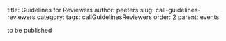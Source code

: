 title: Guidelines for Reviewers
author: peeters
slug: call-guidelines-reviewers
category:
tags: callGuidelinesReviewers
order: 2
parent: events

to be published
